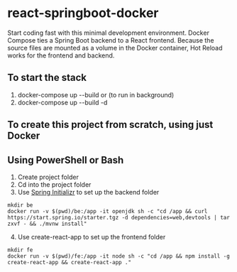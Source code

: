 # react-springboot-docker
Start coding fast with this minimal development environment. Docker Compose ties a Spring Boot backend to a React frontend. Because the source files are mounted as a volume in the Docker container, Hot Reload works for the frontend and backend.

## To start the stack
1. docker-compose up --build
or (to run in background)
1. docker-compose up --build -d

## To create this project from scratch, using just Docker
## Using PowerShell or Bash
1. Create project folder
2. Cd into the project folder
3. Use [Spring Initializr](https://start.spring.io/) to set up the backend folder
```
mkdir be
docker run -v $(pwd)/be:/app -it openjdk sh -c "cd /app && curl https://start.spring.io/starter.tgz -d dependencies=web,devtools | tar zxvf - && ./mvnw install"
```
4. Use create-react-app to set up the frontend folder
```
mkdir fe
docker run -v $(pwd)/fe:/app -it node sh -c "cd /app && npm install -g create-react-app && create-react-app ."
```
